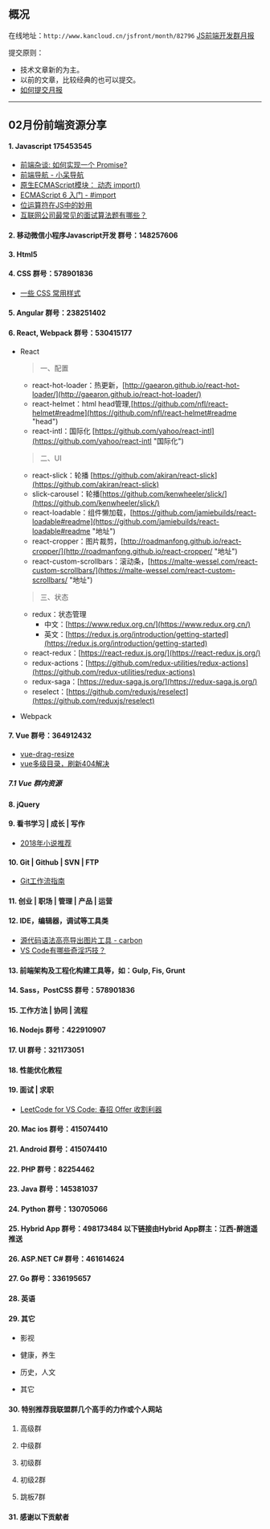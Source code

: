 ## 概况

在线地址：`http://www.kancloud.cn/jsfront/month/82796` [JS前端开发群月报](http://www.kancloud.cn/jsfront/month/82796)


提交原则：

- 技术文章新的为主。
- 以前的文章，比较经典的也可以提交。
- [如何提交月报](http://www.kancloud.cn/jsfront/month/227309)

---


## 02月份前端资源分享
#### 1. Javascript 175453545
- [前端杂谈: 如何实现一个 Promise?](https://zhuanlan.zhihu.com/p/52311842)
- [前端导航 - 小呆导航](http://webjike.com/web.html)
- [原生ECMAScript模块： 动态 import()](https://www.zcfy.cc/article/native-ecmascript-modules-dynamic-import)
- [ECMAScript 6 入门 - #import](http://es6.ruanyifeng.com/#docs/module#import)
- [位运算符在JS中的妙用](https://juejin.im/post/5a98ea2f6fb9a028bb186f34)
- [互联网公司最常见的面试算法题有哪些？](https://www.zhihu.com/question/24964987)


#### 2. 移动微信小程序Javascript开发 群号：148257606


#### 3. Html5


#### 4. CSS  群号：578901836
- [一些 CSS 常用样式](https://qishaoxuan.github.io/css_tricks/)

#### 5. Angular 群号：238251402

#### 6. React, Webpack 群号：530415177
- React

	> 一、配置
	
	+ react-hot-loader：热更新，[http://gaearon.github.io/react-hot-loader/](http://gaearon.github.io/react-hot-loader/)
	+ react-helmet：html head管理,[https://github.com/nfl/react-helmet#readme](https://github.com/nfl/react-helmet#readme "head")
	+ react-intl：国际化 [https://github.com/yahoo/react-intl](https://github.com/yahoo/react-intl "国际化")
	
	> 二、UI
	
	+ react-slick：轮播 [https://github.com/akiran/react-slick](https://github.com/akiran/react-slick)
	+ slick-carousel：轮播[https://github.com/kenwheeler/slick/](https://github.com/kenwheeler/slick/)
	+ react-loadable：组件懒加载，[https://github.com/jamiebuilds/react-loadable#readme](https://github.com/jamiebuilds/react-loadable#readme "地址")
	+ react-cropper：图片裁剪，[http://roadmanfong.github.io/react-cropper/](http://roadmanfong.github.io/react-cropper/ "地址")
	+ react-custom-scrollbars：滚动条，[https://malte-wessel.com/react-custom-scrollbars/](https://malte-wessel.com/react-custom-scrollbars/ "地址")

	> 三、状态
	
	+ redux：状态管理
		+ 中文：[https://www.redux.org.cn/](https://www.redux.org.cn/) 
		+ 英文：[https://redux.js.org/introduction/getting-started](https://redux.js.org/introduction/getting-started)
	+ react-redux：[https://react-redux.js.org/](https://react-redux.js.org/)
	+ redux-actions：[https://github.com/redux-utilities/redux-actions](https://github.com/redux-utilities/redux-actions)
	+ redux-saga：[https://redux-saga.js.org/](https://redux-saga.js.org/)
	+ reselect：[https://github.com/reduxjs/reselect](https://github.com/reduxjs/reselect)

- Webpack


#### 7. Vue 群号：364912432
- [vue-drag-resize](http://kirillmurashov.com/vue-drag-resize/)
- [vue多级目录，刷新404解决](https://www.cnblogs.com/huangc/p/8252471.html)

##### 7.1 Vue 群内资源


#### 8. jQuery

#### 9. 看书学习 | 成长 | 写作
- [2018年小说推荐](https://www.zhihu.com/question/306461848)

#### 10. Git | Github | SVN | FTP
- [Git工作流指南](https://github.com/xirong/my-git/blob/master/git-workflow-tutorial.md)

#### 11. 创业 | 职场 | 管理 | 产品 | 运营

#### 12. IDE，编辑器，调试等工具类
- [源代码语法高亮导出图片工具 - carbon](https://carbon.now.sh)
- [VS Code有哪些奇淫巧技？](https://www.zhihu.com/question/309112157)

#### 13. 前端架构及工程化构建工具等，如：Gulp, Fis, Grunt

#### 14. Sass，PostCSS  群号：578901836

#### 15. 工作方法 | 协同 | 流程

#### 16. Nodejs 群号：422910907

#### 17. UI 群号：321173051

#### 18. 性能优化教程

#### 19. 面试 | 求职
- [LeetCode for VS Code: 春招 Offer 收割利器](https://zhuanlan.zhihu.com/p/56226189)

#### 20. Mac ios 群号：415074410

#### 21. Android 群号：415074410

#### 22. PHP 群号：82254462

#### 23. Java 群号：145381037

#### 24. Python 群号：130705066

#### 25. Hybrid App 群号：498173484 以下链接由Hybrid App群主：江西-醉逍遥推送

#### 26. ASP.NET C# 群号：461614624

#### 27. Go 群号：336195657

#### 28. 英语

#### 29. 其它

- 影视


- 健康，养生


- 历史，人文


- 其它



#### 30. 特别推荐我联盟群几个高手的力作或个人网站

1. 高级群



2. 中级群


3. 初级群

4. 初级2群


5. 跳板7群


#### 31. 感谢以下贡献者

